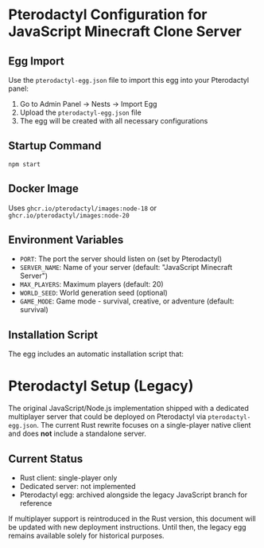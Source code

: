 # Pterodactyl Configuration for JavaScript Minecraft Clone Server

## Egg Import

Use the `pterodactyl-egg.json` file to import this egg into your Pterodactyl panel:

1. Go to Admin Panel → Nests → Import Egg
2. Upload the `pterodactyl-egg.json` file
3. The egg will be created with all necessary configurations

## Startup Command
```
npm start
```

## Docker Image
Uses `ghcr.io/pterodactyl/images:node-18` or `ghcr.io/pterodactyl/images:node-20`

## Environment Variables
- `PORT`: The port the server should listen on (set by Pterodactyl)
- `SERVER_NAME`: Name of your server (default: "JavaScript Minecraft Server")
- `MAX_PLAYERS`: Maximum players (default: 20)
- `WORLD_SEED`: World generation seed (optional)
- `GAME_MODE`: Game mode - survival, creative, or adventure (default: survival)

## Installation Script
The egg includes an automatic installation script that:
# Pterodactyl Setup (Legacy)

The original JavaScript/Node.js implementation shipped with a dedicated multiplayer server that could be deployed on Pterodactyl via `pterodactyl-egg.json`. The current Rust rewrite focuses on a single-player native client and does **not** include a standalone server.

## Current Status

- Rust client: single-player only
- Dedicated server: not implemented
- Pterodactyl egg: archived alongside the legacy JavaScript branch for reference

If multiplayer support is reintroduced in the Rust version, this document will be updated with new deployment instructions. Until then, the legacy egg remains available solely for historical purposes.